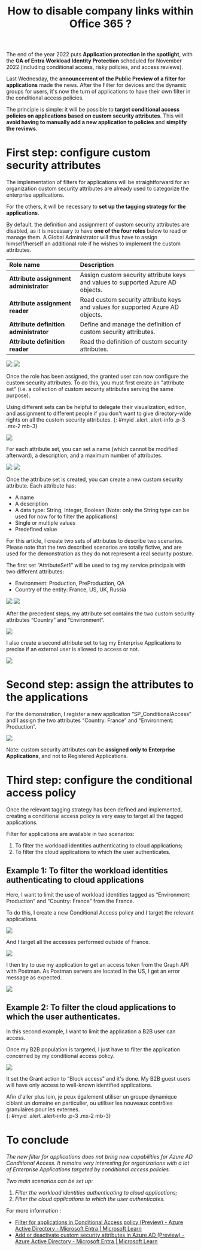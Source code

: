 ﻿---
title: "How to disable company links within Office 365 ?"
subtitle:
excerpt: "The end of the year 2022 puts Application protection in the spotlight, with the GA of Entra Workload Identity Protection scheduled for November 2022."    
tags:
  - Azure AD
  - Conditional Access
  - Microsoft 365
  - Security
header_img : "./assets/img/posts/2022-11-04_Conditionnal-Access-Filter-Applications_11.png"
---

The end of the year 2022 puts **Application protection in the spotlight**, with the **GA of Entra Workload Identity Protection** scheduled for November 2022 (including conditional access, risky policies, and access reviews). 

Last Wednesday, the **announcement of the Public Preview of a filter for applications** made the news. After the Filter for devices and the dynamic groups for users, it's now the turn of applications to have their own filter in the conditional access policies. 

The principle is simple: it will be possible to **target conditional access policies on applications based on custom security attributes**. This will **avoid having to manually add a new application to policies** and **simplify the reviews**. 



# First step: configure custom security attributes

The implementation of filters for applications will be straightforward for an organization custom security attributes are already used to categorize the enterprise applications.  

For the others, it will be necessary to **set up the tagging strategy for the applications**.

By default, the definition and assignment of custom security attributes are disabled, as it is necessary to have **one of the four roles** below to read or manage them. A Global Administrator will thus have to assign himself/herself an additional role if he wishes to implement the custom attributes. 


|**Role name**|**Description**|
| :- | :- |
|**Attribute assignment administrator**|Assign custom security attribute keys and values to supported Azure AD objects.|
|**Attribute assignment reader**|Read custom security attribute keys and values for supported Azure AD objects.|
|**Attribute definition administrator**|Define and manage the definition of custom security attributes.|
|**Attribute definition reader**|Read the definition of custom security attributes.|

<img src="https://thijoubert.github.io/assets/img/posts/2022-11-04_Conditionnal-Access-Filter-Applications_1.png" >

<img src="https://thijoubert.github.io/assets/img/posts/2022-11-04_Conditionnal-Access-Filter-Applications_2.png" >


Once the role has been assigned, the granted user can now configure the custom security attributes. To do this, you must first create an "attribute set" (i.e. a collection of custom security attributes serving the same purpose). 

Using different sets can be helpful to delegate their visualization, edition, and assignment to different people if you don't want to give directory-wide rights on all the custom security attributes. 
{: #myid .alert .alert-info .p-3 .mx-2 mb-3}

<img src="https://thijoubert.github.io/assets/img/posts/2022-11-04_Conditionnal-Access-Filter-Applications_3.png" >

For each attribute set, you can set a name (which cannot be modified afterward), a description, and a maximum number of attributes. 

<img src="https://thijoubert.github.io/assets/img/posts/2022-11-04_Conditionnal-Access-Filter-Applications_4.png" >


<img src="https://thijoubert.github.io/assets/img/posts/2022-11-04_Conditionnal-Access-Filter-Applications_5.png" >


Once the attribute set is created, you can create a new custom security attribute. Each attribute has: 
- A name
- A description
- A data type: String, Integer, Boolean (Note: only the String type can be used for now for to filter the applications)
- Single or multiple values
- Predefined value 

For this article, I create two sets of attributes to describe two scenarios. Please note that the two described scenarios are totally fictive, and are used for the demonstration as they do not represent a real security posture. 

The first set “AttributeSet1” will be used to tag my service principals with two different attributes: 
- Environment: Production, PreProduction, QA
- Country of the entity: France, US, UK, Russia

<img src="https://thijoubert.github.io/assets/img/posts/2022-11-04_Conditionnal-Access-Filter-Applications_6.png" >

<img src="https://thijoubert.github.io/assets/img/posts/2022-11-04_Conditionnal-Access-Filter-Applications_7.png" >


After the precedent steps, my attribute set contains the two custom security attributes “Country” and “Environment”. 

<img src="https://thijoubert.github.io/assets/img/posts/2022-11-04_Conditionnal-Access-Filter-Applications_8.png" >


I also create a second attribute set to tag my Enterprise Applications to precise if an external user is allowed to access or not. 

<img src="https://thijoubert.github.io/assets/img/posts/2022-11-04_Conditionnal-Access-Filter-Applications_9.png" >



# Second step: assign the attributes to the applications

For the demonstration, I register a new application “SP\_ConditionalAccess” and I assign the two attributes “Country: France” and “Environment: Production”. 

<img src="https://thijoubert.github.io/assets/img/posts/2022-11-04_Conditionnal-Access-Filter-Applications_10.png" >

Note: custom security attributes can be **assigned only to Enterprise Applications**, and not to Registered Applications.



# Third step: configure the conditional access policy

Once the relevant tagging strategy has been defined and implemented, creating a conditional access policy is very easy to target all the tagged applications. 

Filter for applications are available in two scenarios: 
1. To filter the workload identities authenticating to cloud applications;
1. To filter the cloud applications to which the user authenticates.


## Example 1: To filter the workload identities authenticating to cloud applications

Here, I want to limit the use of workload identities tagged as “Environment: Production” and “Country: France” from the France. 

To do this, I create a new Conditional Access policy and I target the relevant applications. 

<img src="https://thijoubert.github.io/assets/img/posts/2022-11-04_Conditionnal-Access-Filter-Applications_11.png" >


And I target all the accesses performed outside of France. 

<img src="https://thijoubert.github.io/assets/img/posts/2022-11-04_Conditionnal-Access-Filter-Applications_12.png" >


I then try to use my application to get an access token from the Graph API with Postman. As Postman servers are located in the US, I get an error message as expected. 

<img src="https://thijoubert.github.io/assets/img/posts/2022-11-04_Conditionnal-Access-Filter-Applications_13.png" >


## Example 2: To filter the cloud applications to which the user authenticates.

In this second example, I want to limit the application a B2B user can access.

Once my B2B population is targeted, I just have to filter the application concerned by my conditional access policy. 

<img src="https://thijoubert.github.io/assets/img/posts/2022-11-04_Conditionnal-Access-Filter-Applications_14.png" >

It set the Grant action to “Block access” and it's done. My B2B guest users will have only access to well-known identified applications. 

Afin d'aller plus loin, je peux également utiliser un groupe dynamique ciblant un domaine en particulier, ou utiliser les nouveaux contrôles granulaires pour les externes.  
{: #myid .alert .alert-info .p-3 .mx-2 mb-3}


# To conclude
*The new filter for applications does not bring new capabilities for Azure AD Conditional Access. It remains very interesting for organizations with a lot of Enterprise Applications targeted by conditional access policies.*

*Two main scenarios can be set up:* 
1. *Filter the workload identities authenticating to cloud applications;*
1. *Filter the cloud applications to which the user authenticates.*

For more information : 

- [Filter for applications in Conditional Access policy (Preview) - Azure Active Directory - Microsoft Entra | Microsoft Learn](https://learn.microsoft.com/en-us/azure/active-directory/conditional-access/concept-filter-for-applications) 
- [Add or deactivate custom security attributes in Azure AD (Preview) - Azure Active Directory - Microsoft Entra | Microsoft Learn](https://learn.microsoft.com/en-us/azure/active-directory/fundamentals/custom-security-attributes-add)

